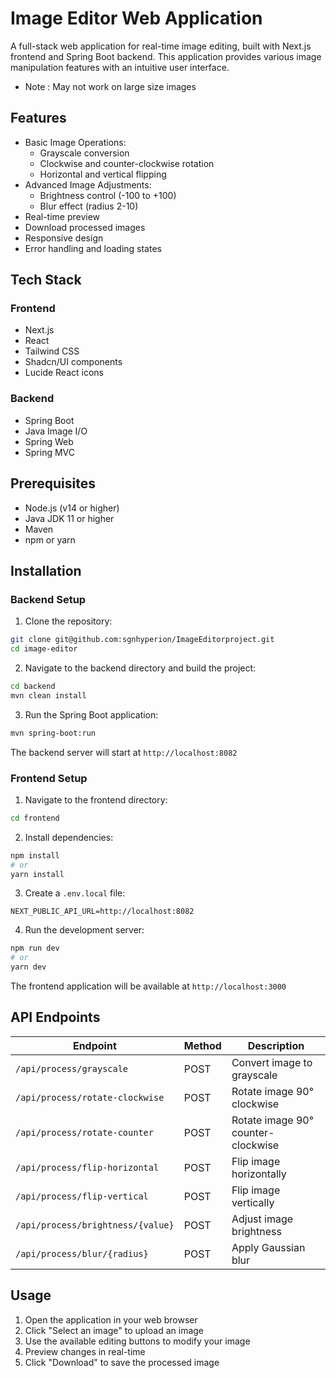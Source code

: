 # Image Editor Web Application

A full-stack web application for real-time image editing, built with Next.js frontend and Spring Boot backend. This application provides various image manipulation features with an intuitive user interface.

* Note : May not work on large size images

## Features

- Basic Image Operations:
  - Grayscale conversion
  - Clockwise and counter-clockwise rotation
  - Horizontal and vertical flipping
- Advanced Image Adjustments:
  - Brightness control (-100 to +100)
  - Blur effect (radius 2-10)
- Real-time preview
- Download processed images
- Responsive design
- Error handling and loading states

## Tech Stack

### Frontend
- Next.js
- React
- Tailwind CSS
- Shadcn/UI components
- Lucide React icons

### Backend
- Spring Boot
- Java Image I/O
- Spring Web
- Spring MVC

## Prerequisites

- Node.js (v14 or higher)
- Java JDK 11 or higher
- Maven
- npm or yarn

## Installation

### Backend Setup

1. Clone the repository:
```bash
git clone git@github.com:sgnhyperion/ImageEditorproject.git
cd image-editor
```

2. Navigate to the backend directory and build the project:
```bash
cd backend
mvn clean install
```

3. Run the Spring Boot application:
```bash
mvn spring-boot:run
```

The backend server will start at `http://localhost:8082`

### Frontend Setup

1. Navigate to the frontend directory:
```bash
cd frontend
```

2. Install dependencies:
```bash
npm install
# or
yarn install
```

3. Create a `.env.local` file:
```env
NEXT_PUBLIC_API_URL=http://localhost:8082
```

4. Run the development server:
```bash
npm run dev
# or
yarn dev
```

The frontend application will be available at `http://localhost:3000`

## API Endpoints

| Endpoint | Method | Description |
|----------|---------|-------------|
| `/api/process/grayscale` | POST | Convert image to grayscale |
| `/api/process/rotate-clockwise` | POST | Rotate image 90° clockwise |
| `/api/process/rotate-counter` | POST | Rotate image 90° counter-clockwise |
| `/api/process/flip-horizontal` | POST | Flip image horizontally |
| `/api/process/flip-vertical` | POST | Flip image vertically |
| `/api/process/brightness/{value}` | POST | Adjust image brightness |
| `/api/process/blur/{radius}` | POST | Apply Gaussian blur |

## Usage

1. Open the application in your web browser
2. Click "Select an image" to upload an image
3. Use the available editing buttons to modify your image
4. Preview changes in real-time
5. Click "Download" to save the processed image


